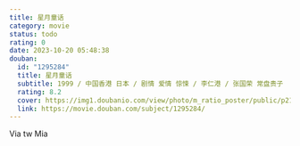```yaml
---
title: 星月童话
category: movie
status: todo
rating: 0
date: 2023-10-20 05:48:38
douban:
  id: "1295284"
  title: 星月童话
  subtitle: 1999 / 中国香港 日本 / 剧情 爱情 惊悚 / 李仁港 / 张国荣 常盘贵子
  rating: 8.2
  cover: https://img1.doubanio.com/view/photo/m_ratio_poster/public/p2157774740.jpg
  link: https://movie.douban.com/subject/1295284/
---
```


Via tw Mia 
